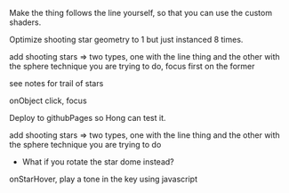 Make the thing follows the line yourself, so that you can use the custom shaders.

Optimize shooting star geometry to 1 but just instanced 8 times.

add shooting stars => two types, one with the line thing and the other with the sphere technique you are trying to do, focus first on the former

see notes for trail of stars

onObject click, focus

Deploy to githubPages so Hong can test it.

add shooting stars => two types, one with the line thing and the other with the sphere technique you are trying to do

- What if you rotate the star dome instead?

onStarHover, play a tone in the key using javascript
